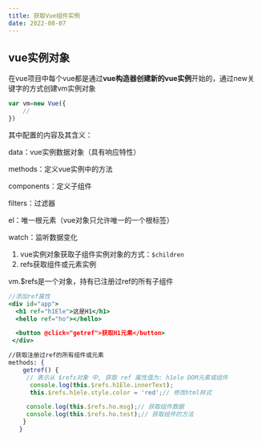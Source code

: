 ```yaml
---
title: 获取Vue组件实例
date: 2022-08-07
---
```


## vue实例对象

在vue项目中每个vue都是通过**vue构造器创建新的vue实例**开始的，通过new关键字的方式创建vm实例对象

```jsx
var vm=new Vue({
	//
})
```

其中配置的内容及其含义：

data：vue实例数据对象（具有响应特性）

methods：定义vue实例中的方法

components：定义子组件

filters：过滤器

el：唯一根元素（vue对象只允许唯一的一个根标签）

watch：监听数据变化

1. vue实例对象获取子组件实例对象的方式：`$children`
2. refs获取组件或元素实例

vm.$refs是一个对象，持有已注册过ref的所有子组件

```jsx
//添加ref属性
<div id="app">
  <h1 ref="h1Ele">这是H1</h1>
  <hello ref="ho"></hello>

  <button @click="getref">获取H1元素</button>
 </div>

//获取注册过ref的所有组件或元素
methods: {
    getref() {
     // 表示从 $refs对象 中, 获取 ref 属性值为: h1ele DOM元素或组件
      console.log(this.$refs.h1Ele.innerText);
      this.$refs.h1ele.style.color = 'red';// 修改html样式

     console.log(this.$refs.ho.msg);// 获取组件数据
     console.log(this.$refs.ho.test);// 获取组件的方法
    }
   }
```